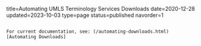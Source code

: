 title=Automating UMLS Terminology Services Downloads 
date=2020-12-28
updated=2023-10-03
type=page
status=published
navorder=1
~~~~~~

For current documentation, see: (/automating-downloads.html)[Automating Downloads]
